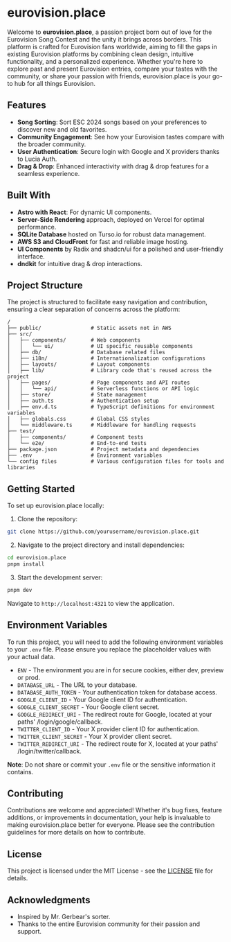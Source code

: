 # eurovision.place

Welcome to **eurovision.place**, a passion project born out of love for the Eurovision Song Contest and the unity it brings across borders. This platform is crafted for Eurovision fans worldwide, aiming to fill the gaps in existing Eurovision platforms by combining clean design, intuitive functionality, and a personalized experience. Whether you're here to explore past and present Eurovision entries, compare your tastes with the community, or share your passion with friends, eurovision.place is your go-to hub for all things Eurovision.

## Features

- **Song Sorting**: Sort ESC 2024 songs based on your preferences to discover new and old favorites.
- **Community Engagement**: See how your Eurovision tastes compare with the broader community.
- **User Authentication**: Secure login with Google and X providers thanks to Lucia Auth.
- **Drag & Drop**: Enhanced interactivity with drag & drop features for a seamless experience.

## Built With

- **Astro with React**: For dynamic UI components.
- **Server-Side Rendering** approach, deployed on Vercel for optimal performance.
- **SQLite Database** hosted on Turso.io for robust data management.
- **AWS S3 and CloudFront** for fast and reliable image hosting.
- **UI Components** by Radix and shadcn/ui for a polished and user-friendly interface.
- **dndkit** for intuitive drag & drop interactions.

## Project Structure

The project is structured to facilitate easy navigation and contribution, ensuring a clear separation of concerns across the platform:

```
/
├── public/                # Static assets not in AWS
├── src/
│   ├── components/        # Web components
│   │   └── ui/            # UI specific reusable components
│   ├── db/                # Database related files
│   ├── i18n/              # Internationalization configurations
│   ├── layouts/           # Layout components
│   ├── lib/               # Library code that's reused across the project
│   ├── pages/             # Page components and API routes
│   │   └── api/           # Serverless functions or API logic
│   ├── store/             # State management
│   ├── auth.ts            # Authentication setup
│   ├── env.d.ts           # TypeScript definitions for environment variables
│   ├── globals.css        # Global CSS styles
│   └── middleware.ts      # Middleware for handling requests
├── test/
│   ├── components/        # Component tests
│   └── e2e/               # End-to-end tests
├── package.json           # Project metadata and dependencies
├── .env                   # Environment variables
└── config files           # Various configuration files for tools and libraries
```

## Getting Started

To set up eurovision.place locally:

1. Clone the repository:

```bash
git clone https://github.com/yourusername/eurovision.place.git
```

2. Navigate to the project directory and install dependencies:

```bash
cd eurovision.place
pnpm install
```

3. Start the development server:

```bash
pnpm dev
```

Navigate to `http://localhost:4321` to view the application.

## Environment Variables

To run this project, you will need to add the following environment variables to your `.env` file. Please ensure you replace the placeholder values with your actual data.

- `ENV` - The environment you are in for secure cookies, either dev, preview or prod.
- `DATABASE_URL` - The URL to your database.
- `DATABASE_AUTH_TOKEN` - Your authentication token for database access.
- `GOOGLE_CLIENT_ID` - Your Google client ID for authentication.
- `GOOGLE_CLIENT_SECRET` - Your Google client secret.
- `GOOGLE_REDIRECT_URI` - The redirect route for Google, located at your paths' /login/google/callback.
- `TWITTER_CLIENT_ID` - Your X provider client ID for authentication.
- `TWITTER_CLIENT_SECRET` - Your X provider client secret.
- `TWITTER_REDIRECT_URI` - The redirect route for X, located at your paths' /login/twitter/callback.

**Note**: Do not share or commit your `.env` file or the sensitive information it contains.

## Contributing

Contributions are welcome and appreciated! Whether it's bug fixes, feature additions, or improvements in documentation, your help is invaluable to making eurovision.place better for everyone. Please see the contribution guidelines for more details on how to contribute.

## License

This project is licensed under the MIT License - see the [LICENSE](LICENSE) file for details.

## Acknowledgments

- Inspired by Mr. Gerbear's sorter.
- Thanks to the entire Eurovision community for their passion and support.
